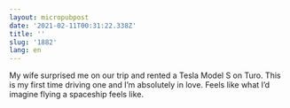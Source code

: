 ```yaml
---
layout: micropubpost
date: '2021-02-11T00:31:22.338Z'
title: ''
slug: '1882'
lang: en
---
```

My wife surprised me on our trip and rented a Tesla Model S on Turo.  This is my first time driving one and I’m absolutely in love. Feels like what I’d imagine flying a spaceship feels like. 
